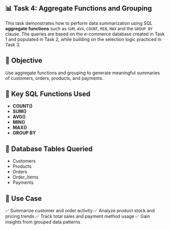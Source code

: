 ## 📊 Task 4: Aggregate Functions and Grouping

This task demonstrates how to perform data summarization using SQL **aggregate functions** such as `SUM`, `AVG`, `COUNT`, `MIN`, `MAX` and the `GROUP BY` clause. The queries are based on the e-commerce database created in Task 1 and populated in Task 2, while building on the selection logic practiced in Task 3.

## 🎯 Objective

Use aggregate functions and grouping to generate meaningful summaries of customers, orders, products, and payments.

## 🧮 Key SQL Functions Used

- **COUNT()**
- **SUM()**
- **AVG()**
- **MIN()**
- **MAX()**
- **GROUP BY**

## 🧱 Database Tables Queried

- Customers
- Products
- Orders
- Order_Items
- Payments

## 📌 Use Case
✅ Summarize customer and order activity
✅ Analyze product stock and pricing trends
✅ Track total sales and payment method usage
✅ Gain insights from grouped data patterns
